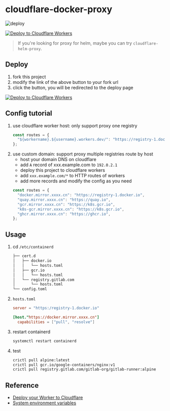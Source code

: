 # cloudflare-docker-proxy

![deploy](https://github.com/chinayin/cloudflare-docker-proxy/actions/workflows/deploy.yaml/badge.svg)

[![Deploy to Cloudflare Workers](https://deploy.workers.cloudflare.com/button)](https://deploy.workers.cloudflare.com/?url=https://github.com/chinayin/cloudflare-docker-proxy)

> If you're looking for proxy for helm, maybe you can try `cloudflare-helm-proxy`.

## Deploy

1. fork this project
2. modify the link of the above button to your fork url
3. click the button, you will be redirected to the deploy page

[![Deploy to Cloudflare Workers](https://deploy.workers.cloudflare.com/button)](https://deploy.workers.cloudflare.com/?url=https://github.com/chinayin/cloudflare-docker-proxy)

## Config tutorial

1. use cloudflare worker host: only support proxy one registry
   ```javascript
   const routes = {
     "${workername}.${username}.workers.dev/": "https://registry-1.docker.io",
   };
   ```
2. use custom domain: support proxy multiple registries route by host
   - host your domain DNS on cloudflare
   - add `A` record of xxx.example.com to `192.0.2.1`
   - deploy this project to cloudflare workers
   - add `xxx.example.com/*` to HTTP routes of workers
   - add more records and modify the config as you need
   ```javascript
   const routes = {
     "docker.mirror.xxxx.cn": "https://registry-1.docker.io",
     "quay.mirror.xxxx.cn": "https://quay.io",
     "gcr.mirror.xxxx.cn": "https://k8s.gcr.io",
     "k8s-gcr.mirror.xxxx.cn": "https://k8s.gcr.io",
     "ghcr.mirror.xxxx.cn": "https://ghcr.io",
   };
   ```
   
## Usage

1. cd `/etc/containerd`
   ```bash
   ├── cert.d
   │   ├── docker.io
   │   │   └── hosts.toml
   │   ├── gcr.io
   │   │   └── hosts.toml
   │   └── registry.gitlab.com
   │       └── hosts.toml
   └── config.toml
   ```

2. `hosts.toml`
   ```toml
   server = "https:/registry-1.docker.io"
   
   [host."https://docker.mirror.xxxx.cn"]
     capabilities = ["pull", "resolve"]
   ```

3. restart containerd
   ```bash
   systemctl restart containerd
   ```

4. test
   ```bash
   crictl pull alpine:latest
   crictl pull gcr.io/google-containers/nginx:v1
   crictl pull registry.gitlab.com/gitlab-org/gitlab-runner:alpine
   ```

## Reference

- [Deploy your Worker to Cloudflare](https://developers.cloudflare.com/workers/wrangler/commands/#deploy)
- [System environment variables](https://developers.cloudflare.com/workers/wrangler/system-environment-variables/)
